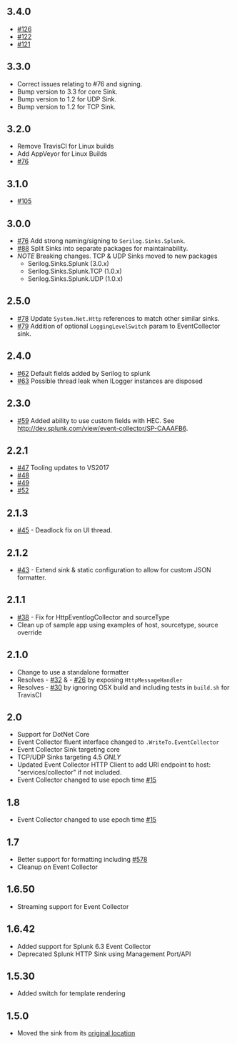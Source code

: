 ## 3.4.0
- [#126](https://github.com/serilog/serilog-sinks-splunk/pull/126)
- [#122](https://github.com/serilog/serilog-sinks-splunk/pull/122)
- [#121](https://github.com/serilog/serilog-sinks-splunk/pull/121)

## 3.3.0
- Correct issues relating to #76 and signing.
- Bump version to 3.3 for core Sink.
- Bump version to 1.2 for UDP Sink.
- Bump version to 1.2 for TCP Sink.

## 3.2.0
- Remove TravisCI for Linux builds
- Add AppVeyor for Linux Builds
- [#76](https://github.com/serilog/serilog-sinks-splunk/issues/76)

## 3.1.0
- [#105](https://github.com/serilog/serilog-sinks-splunk/pull/105)

## 3.0.0
- [#76](https://github.com/serilog/serilog-sinks-splunk/issues/76) Add strong naming/signing to `Serilog.Sinks.Splunk`.
- [#88](https://github.com/serilog/serilog-sinks-splunk/issues/88) Split Sinks into separate packages for maintainability.
- *NOTE* Breaking changes.  TCP & UDP Sinks moved to new packages
    - Serilog.Sinks.Splunk (3.0.x)
    - Serilog.Sinks.Splunk.TCP (1.0.x)
    - Serilog.Sinks.Splunk.UDP (1.0.x)

## 2.5.0
- [#78](https://github.com/serilog/serilog-sinks-splunk/issues/78) Update `System.Net.Http` references to match other similar sinks.
- [#79](https://github.com/serilog/serilog-sinks-splunk/issues/79) Addition of optional `LoggingLevelSwitch` param to EventCollector sink.

## 2.4.0
- [#62](https://github.com/serilog/serilog-sinks-splunk/issues/62) Default fields added by Serilog to splunk
- [#63](https://github.com/serilog/serilog-sinks-splunk/issues/63) Possible thread leak when ILogger instances are disposed

## 2.3.0
- [#59](https://github.com/serilog/serilog-sinks-splunk/issues/59) Added ability to use custom fields with HEC.  See http://dev.splunk.com/view/event-collector/SP-CAAAFB6.

## 2.2.1
- [#47](https://github.com/serilog/serilog-sinks-splunk/issues/47) Tooling updates to VS2017
- [#48](https://github.com/serilog/serilog-sinks-splunk/issues/48)
- [#49](https://github.com/serilog/serilog-sinks-splunk/issues/49)
- [#52](https://github.com/serilog/serilog-sinks-splunk/issues/52)

## 2.1.3
- [#45](https://github.com/serilog/serilog-sinks-splunk/issues/45) - Deadlock fix on UI thread.

## 2.1.2
- [#43](https://github.com/serilog/serilog-sinks-splunk/issues/43) - Extend sink & static configuration to allow for custom JSON formatter.

## 2.1.1
- [#38](https://github.com/serilog/serilog-sinks-splunk/issues/38) - Fix for HttpEventlogCollector and sourceType
- Clean up of sample app using examples of host, sourcetype, source override

## 2.1.0

* Change to use a standalone formatter
* Resolves - [#32](https://github.com/serilog/serilog-sinks-splunk/issues/32) & - [#26](https://github.com/serilog/serilog-sinks-splunk/issues/26) by exposing `HttpMessageHandler`
* Resolves - [#30](https://github.com/serilog/serilog-sinks-splunk/issues/30) by ignoring OSX build and including tests in `build.sh` for TravisCI

## 2.0
 - Support for DotNet Core
 - Event Collector fluent interface changed to `.WriteTo.EventCollector`
 - Event Collector Sink targeting core
 - TCP/UDP Sinks targeting 4.5 *ONLY*
 - Updated Event Collector HTTP Client to add URI endpoint to host: "services/collector" if not included.
 - Event Collector changed to use epoch time [#15](https://github.com/serilog/serilog-sinks-splunk/pull/15)

## 1.8
 - Event Collector changed to use epoch time [#15](https://github.com/serilog/serilog-sinks-splunk/pull/15)

## 1.7
 - Better support for formatting including [#578](https://github.com/serilog/serilog/issues/578)
 - Cleanup on Event Collector

## 1.6.50
 - Streaming support for Event Collector
 
## 1.6.42
 - Added support for Splunk 6.3 Event Collector
 - Deprecated Splunk HTTP Sink using Management Port/API

## 1.5.30
 - Added switch for template rendering
 
## 1.5.0
 - Moved the sink from its [original location](https://github.com/serilog/serilog)
